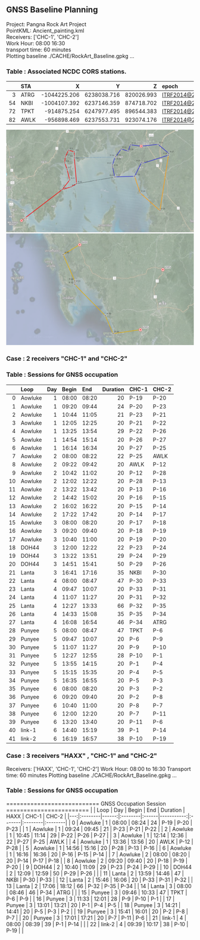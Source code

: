 ## GNSS Baseline Planning

Project:   Pangna Rock Art Project  
PointKML:  Ancient_painting.kml  
Receivers:  ['CHC-1', 'CHC-2']  
Work Hour:  08:00 16:30  
transport time:  60 minutes  
Plotting baseline ./CACHE/RockArt_Baseline.gpkg ...  

### Table : Associated NCDC CORS stations.
|    | STA   |               X |               Y |               Z | epoch            |
|---:|:------|----------------:|----------------:|----------------:|:-----------------|
|  3 | ATRG  |    -1044225.206 |     6238038.716 |      820026.993 | ITRF2014@2021.93 |
| 54 | NKBI  |    -1004107.392 |     6237146.359 |      874718.702 | ITRF2014@2021.93 |
| 72 | TPKT  |     -914875.254 |     6247977.495 |      896544.383 | ITRF2014@2021.93 |
| 82 | AWLK  |     -956898.469 |     6237553.731 |      923074.176 | ITRF2014@2021.93 |

![alt text](https://github.com/phisan-chula/GNSS-Calibration/blob/main/BaselinePlanning/Baseline_AWLK_TPKT.png)
![alt text](https://github.com/phisan-chula/GNSS-Calibration/blob/main/BaselinePlanning/Baseline_NKBI_ATRG.png)

### Case : 2 receivers "CHC-1" and "CHC-2"
### Table : Sessions for GNSS occupation 
|    | Loop    |   Day | Begin   | End   |   Duration | CHC-1   | CHC-2   |
|---:|:--------|------:|:--------|:------|-----------:|:--------|:--------|
|  0 | Aowluke |     1 | 08:00   | 08:20 |         20 | P-19    | P-20    |
|  1 | Aowluke |     1 | 09:20   | 09:44 |         24 | P-20    | P-23    |
|  2 | Aowluke |     1 | 10:44   | 11:05 |         21 | P-23    | P-21    |
|  3 | Aowluke |     1 | 12:05   | 12:25 |         20 | P-21    | P-22    |
|  4 | Aowluke |     1 | 13:25   | 13:54 |         29 | P-22    | P-26    |
|  5 | Aowluke |     1 | 14:54   | 15:14 |         20 | P-26    | P-27    |
|  6 | Aowluke |     1 | 16:14   | 16:34 |         20 | P-27    | P-25    |
|  7 | Aowluke |     2 | 08:00   | 08:22 |         22 | P-25    | AWLK    |
|  8 | Aowluke |     2 | 09:22   | 09:42 |         20 | AWLK    | P-12    |
|  9 | Aowluke |     2 | 10:42   | 11:02 |         20 | P-12    | P-28    |
| 10 | Aowluke |     2 | 12:02   | 12:22 |         20 | P-28    | P-13    |
| 11 | Aowluke |     2 | 13:22   | 13:42 |         20 | P-13    | P-16    |
| 12 | Aowluke |     2 | 14:42   | 15:02 |         20 | P-16    | P-15    |
| 13 | Aowluke |     2 | 16:02   | 16:22 |         20 | P-15    | P-14    |
| 14 | Aowluke |     2 | 17:22   | 17:42 |         20 | P-14    | P-17    |
| 15 | Aowluke |     3 | 08:00   | 08:20 |         20 | P-17    | P-18    |
| 16 | Aowluke |     3 | 09:20   | 09:40 |         20 | P-18    | P-19    |
| 17 | Aowluke |     3 | 10:40   | 11:00 |         20 | P-19    | P-20    |
| 18 | DOH44   |     3 | 12:00   | 12:22 |         22 | P-23    | P-24    |
| 19 | DOH44   |     3 | 13:22   | 13:51 |         29 | P-24    | P-29    |
| 20 | DOH44   |     3 | 14:51   | 15:41 |         50 | P-29    | P-26    |
| 21 | Lanta   |     3 | 16:41   | 17:16 |         35 | NKBI    | P-30    |
| 22 | Lanta   |     4 | 08:00   | 08:47 |         47 | P-30    | P-33    |
| 23 | Lanta   |     4 | 09:47   | 10:07 |         20 | P-33    | P-31    |
| 24 | Lanta   |     4 | 11:07   | 11:27 |         20 | P-31    | P-32    |
| 25 | Lanta   |     4 | 12:27   | 13:33 |         66 | P-32    | P-35    |
| 26 | Lanta   |     4 | 14:33   | 15:08 |         35 | P-35    | P-34    |
| 27 | Lanta   |     4 | 16:08   | 16:54 |         46 | P-34    | ATRG    |
| 28 | Punyee  |     5 | 08:00   | 08:47 |         47 | TPKT    | P-6     |
| 29 | Punyee  |     5 | 09:47   | 10:07 |         20 | P-6     | P-9     |
| 30 | Punyee  |     5 | 11:07   | 11:27 |         20 | P-9     | P-10    |
| 31 | Punyee  |     5 | 12:27   | 12:55 |         28 | P-10    | P-1     |
| 32 | Punyee  |     5 | 13:55   | 14:15 |         20 | P-1     | P-4     |
| 33 | Punyee  |     5 | 15:15   | 15:35 |         20 | P-4     | P-5     |
| 34 | Punyee  |     5 | 16:35   | 16:55 |         20 | P-5     | P-3     |
| 35 | Punyee  |     6 | 08:00   | 08:20 |         20 | P-3     | P-2     |
| 36 | Punyee  |     6 | 09:20   | 09:40 |         20 | P-2     | P-8     |
| 37 | Punyee  |     6 | 10:40   | 11:00 |         20 | P-8     | P-7     |
| 38 | Punyee  |     6 | 12:00   | 12:20 |         20 | P-7     | P-11    |
| 39 | Punyee  |     6 | 13:20   | 13:40 |         20 | P-11    | P-6     |
| 40 | link-1  |     6 | 14:40   | 15:19 |         39 | P-1     | P-14    |
| 41 | link-2  |     6 | 16:19   | 16:57 |         38 | P-10    | P-19    |

### Case : 3 receivers "HAXX" , "CHC-1" and "CHC-2"
Receivers:  ['HAXX', 'CHC-1', 'CHC-2']
Work Hour:  08:00 to 16:30
Transport time:  60 minutes
Plotting baseline ./CACHE/RockArt_Baseline.gpkg ...
### Table : Sessions for GNSS occupation
=========================== GNSS Occupation Session ========================
|    | Loop    |   Day | Begin   | End   |   Duration | HAXX   | CHC-1   | CHC-2   |
|---:|:--------|------:|:--------|:------|-----------:|:-------|:--------|:--------|
|  0 | Aowluke |     1 | 08:00   | 08:24 |         24 | P-19   | P-20    | P-23    |
|  1 | Aowluke |     1 | 09:24   | 09:45 |         21 | P-23   | P-21    | P-22    |
|  2 | Aowluke |     1 | 10:45   | 11:14 |         29 | P-22   | P-26    | P-27    |
|  3 | Aowluke |     1 | 12:14   | 12:36 |         22 | P-27   | P-25    | AWLK    |
|  4 | Aowluke |     1 | 13:36   | 13:56 |         20 | AWLK   | P-12    | P-28    |
|  5 | Aowluke |     1 | 14:56   | 15:16 |         20 | P-28   | P-13    | P-16    |
|  6 | Aowluke |     1 | 16:16   | 16:36 |         20 | P-16   | P-15    | P-14    |
|  7 | Aowluke |     2 | 08:00   | 08:20 |         20 | P-14   | P-17    | P-18    |
|  8 | Aowluke |     2 | 09:20   | 09:40 |         20 | P-18   | P-19    | P-20    |
|  9 | DOH44   |     2 | 10:40   | 11:09 |         29 | P-23   | P-24    | P-29    |
| 10 | DOH44   |     2 | 12:09   | 12:59 |         50 | P-29   | P-26    |         |
| 11 | Lanta   |     2 | 13:59   | 14:46 |         47 | NKBI   | P-30    | P-33    |
| 12 | Lanta   |     2 | 15:46   | 16:06 |         20 | P-33   | P-31    | P-32    |
| 13 | Lanta   |     2 | 17:06   | 18:12 |         66 | P-32   | P-35    | P-34    |
| 14 | Lanta   |     3 | 08:00   | 08:46 |         46 | P-34   | ATRG    |         |
| 15 | Punyee  |     3 | 09:46   | 10:33 |         47 | TPKT   | P-6     | P-9     |
| 16 | Punyee  |     3 | 11:33   | 12:01 |         28 | P-9    | P-10    | P-1     |
| 17 | Punyee  |     3 | 13:01   | 13:21 |         20 | P-1    | P-4     | P-5     |
| 18 | Punyee  |     3 | 14:21   | 14:41 |         20 | P-5    | P-3     | P-2     |
| 19 | Punyee  |     3 | 15:41   | 16:01 |         20 | P-2    | P-8     | P-7     |
| 20 | Punyee  |     3 | 17:01   | 17:21 |         20 | P-7    | P-11    | P-6     |
| 21 | link-1  |     4 | 08:00   | 08:39 |         39 | P-1    | P-14    |         |
| 22 | link-2  |     4 | 09:39   | 10:17 |         38 | P-10   | P-19    |         |


